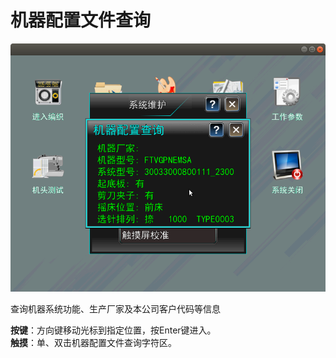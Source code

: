# 机器配置文件查询

![](../.gitbook/assets/ji-qi-pei-zhi-wen-jian-cha-xun.png)

查询机器系统功能、生产厂家及本公司客户代码等信息

**按键**：方向键移动光标到指定位置，按Enter键进入。  
**触摸**：单、双击机器配置文件查询字符区。

